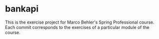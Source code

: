# bankapi
This is the exercise project for Marco Behler's Spring Professional course. Each commit corresponds to the exercises of a particular module of the course. 
